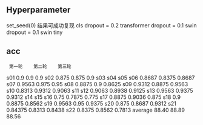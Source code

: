 ## Hyperparameter
set_seed(0)
结果可成功复现
cls dropout = 0.2
transformer dropout = 0.1
swin dropout = 0.1
swin tiny

## acc
     第一轮    第二轮    第三轮
s01  0.9      0.9      0.9
s02  0.875    0.875    0.9
s03
s04
s05
s06  0.8687   0.8375   0.8687
s07  0.9563   0.975    0.95
s08  0.8875   0.9      0.8625
s09  0.9312   0.8875   0.9563
s10  0.8313   0.9312   0.9063
s11
s12  0.9063   0.8938   0.9125
s13  0.9563   0.9375   0.9312
s14
s15
s16  0.75     0.7875   0.775
s17  0.8875   0.9036   0.875
s18  0.9      0.8875   0.8562
s19  0.9563   0.95     0.9375
s20  0.875    0.8687   0.9312
s21  0.84375  0.8313   0.8438
s22  0.8375   0.8562   0.7813
average 88.40 88.89    88.56